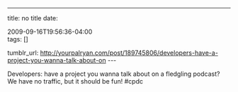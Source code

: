 ---
title: no title
date:

 2009-09-16T19:56:36-04:00  
tags:  []

tumblr_url:
http://yourpalryan.com/post/189745806/developers-have-a-project-you-wanna-talk-about-on
\-\--

Developers: have a project you wanna talk about on a fledgling podcast?
We have no traffic, but it should be fun! \#cpdc
